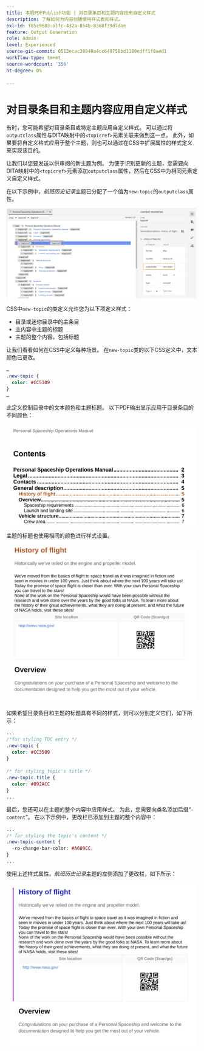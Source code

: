 ```yaml
---
title: 本机PDFPublish功能 | 对目录条目和主题内容应用自定义样式
description: 了解如何为内容创建使用样式表和样式。
exl-id: f65c9683-a1fc-432a-854b-83e8f39d7dae
feature: Output Generation
role: Admin
level: Experienced
source-git-commit: 0513ecac38840a4cc649758bd1180edff1f8aed1
workflow-type: tm+mt
source-wordcount: '356'
ht-degree: 0%

---
```


# 对目录条目和主题内容应用自定义样式

有时，您可能希望对目录条目或特定主题应用自定义样式。 可以通过将`outputclass`属性与DITA映射中的`<topicref>`元素关联来做到这一点。 此外，如果要将自定义格式应用于整个主题，则也可以通过在CSS中扩展属性的样式定义来实现该目的。

让我们以您要发送以供审阅的新主题为例。 为便于识别更新的主题，您需要向DITA映射中的`<topicref>`元素添加`outputclass`属性，然后在CSS中为相同元素定义自定义样式。

在以下示例中，*航班历史记录*&#x200B;主题已分配了一个值为`new-topic`的`outputclass`属性。

<img src="./assets/new-topic-attribute-in-map.png" width="500">

CSS中`new-topic`的类定义允许您为以下项定义样式：
* 目录或迷你目录中的主条目
* 主内容中主题的标题
* 主题的整个内容，包括标题

让我们看看如何在CSS中定义每种场景。 在`new-topic`类的以下CSS定义中，文本颜色已更改。

```css
…
.new-topic {
  color: #CC5309
}
…
```

此定义控制目录中的文本颜色和主题标题。 以下PDF输出显示应用于目录条目的不同颜色：

<img src="./assets/pdf-output-toc-entry.jpg" width="500">

主题的标题也使用相同的颜色进行样式设置。

<img src="./assets/pdf-output-topic-title.jpg" width="500">

如果希望目录条目和主题的标题具有不同的样式，则可以分别定义它们，如下所示：

```css
...
/*for styling TOC entry */
.new-topic {
  color: #CC3509
}

/* for styling topic's title */
.new-topic.title {
  color: #092ACC
}
...
```

最后，您还可以在主题的整个内容中应用样式。 为此，您需要向类名添加后缀“`-content`”。 在以下示例中，更改栏已添加到主题的整个内容中：

```css
...
/* for styling the topic's content */
.new-topic-content {
  -ro-change-bar-color: #A609CC;
}
...
```

使用上述样式属性，*航班历史记录*&#x200B;主题的左侧添加了更改栏，如下所示：

<img src="./assets/pdf-output-topic-content.jpg" width="500">
